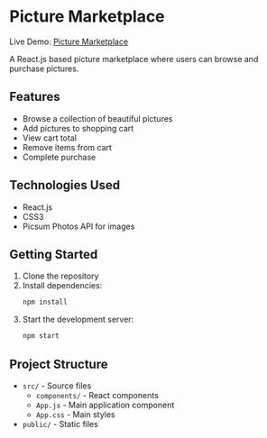 # Picture Marketplace

Live Demo: [Picture Marketplace](https://ignithereum-intern.netlify.app/)

A React.js based picture marketplace where users can browse and purchase pictures.

## Features

- Browse a collection of beautiful pictures
- Add pictures to shopping cart
- View cart total
- Remove items from cart
- Complete purchase

## Technologies Used

- React.js
- CSS3
- Picsum Photos API for images

## Getting Started

1. Clone the repository
2. Install dependencies:
   ```bash
   npm install
   ```
3. Start the development server:
   ```bash
   npm start
   ```

## Project Structure

- `src/` - Source files
  - `components/` - React components
  - `App.js` - Main application component
  - `App.css` - Main styles
- `public/` - Static files



